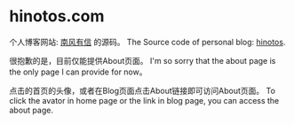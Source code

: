 # hinotos.com

个人博客网站: [南风有信](http://hinotos.com) 的源码。
The Source code of personal blog: [hinotos](http://hinotos.com).

很抱歉的是，目前仅能提供About页面。
I'm so sorry that the about page is the only page I can provide for now。

点击的首页的头像，或者在Blog页面点击About链接即可访问About页面。
To click the avator in home page or the link in blog page, you can access the about page.
